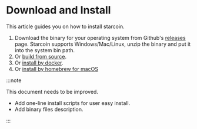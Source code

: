 # Download and Install

This article guides you on how to install starcoin.

1. Download the binary for your operating system from Github's [releases](https://github.com/starcoinorg/starcoin/releases) page. Starcoin supports Windows/Mac/Linux, unzip the binary and put it into the system bin path.
2. Or [build from source](./01-build.md).
3. Or [install by docker](./02-install-by-docker.md).
4. Or [install by homebrew for macOS](./03-install-by-homebrew.md)


:::note

This document needs to be improved.

* Add one-line install scripts for user easy install.
* Add binary files description.

:::

